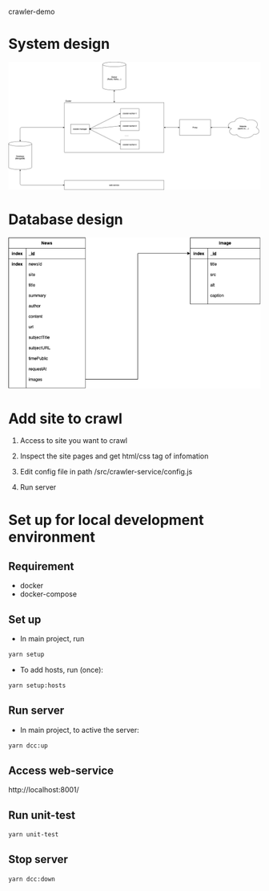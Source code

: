 crawler-demo

# System design

![alt text](<https://github.com/fantasy96/crawler/blob/develop/development/design/crawler-system%20(1).png>)

# Database design

![alt text](<https://github.com/fantasy96/crawler/blob/develop/development/design/crawler-system%20(2).png>)

# Add site to crawl

1. Access to site you want to crawl

2. Inspect the site pages and get html/css tag of infomation

3. Edit config file in path /src/crawler-service/config.js

4. Run server

# Set up for local development environment

## Requirement

- docker
- docker-compose

## Set up

- In main project, run

```bash
yarn setup
```

- To add hosts, run (once):

```bash
yarn setup:hosts
```

## Run server

- In main project, to active the server:

```bash
yarn dcc:up
```

## Access web-service

http://localhost:8001/<web-service>

## Run unit-test

```bash
yarn unit-test
```

## Stop server

```bash
yarn dcc:down
```
